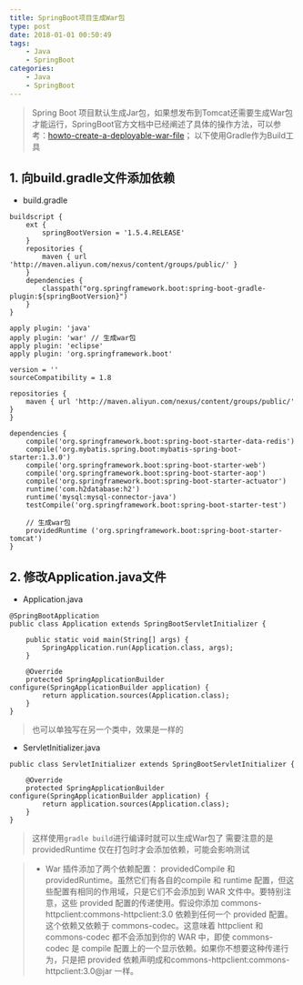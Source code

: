 ```yaml
---
title: SpringBoot项目生成War包
type: post
date: 2018-01-01 00:50:49
tags:
    - Java
    - SpringBoot 
categories: 
    - Java
    - SpringBoot
---
```

> Spring Boot 项目默认生成Jar包，如果想发布到Tomcat还需要生成War包才能运行，SpringBoot官方文档中已经阐述了具体的操作方法，可以参考：[howto-create-a-deployable-war-file](http://docs.spring.io/spring-boot/docs/2.0.0.M3/reference/htmlsingle/#howto-create-a-deployable-war-file)；
> 以下使用Gradle作为Build工具

## 1. 向build.gradle文件添加依赖

- build.gradle
```
buildscript {
    ext {
        springBootVersion = '1.5.4.RELEASE'
    }
    repositories {
        maven { url 'http://maven.aliyun.com/nexus/content/groups/public/' }
    }
    dependencies {
        classpath("org.springframework.boot:spring-boot-gradle-plugin:${springBootVersion}")
    }
}

apply plugin: 'java'
apply plugin: 'war' // 生成war包
apply plugin: 'eclipse'
apply plugin: 'org.springframework.boot'

version = ''
sourceCompatibility = 1.8

repositories {
    maven { url 'http://maven.aliyun.com/nexus/content/groups/public/' }
}

dependencies {
    compile('org.springframework.boot:spring-boot-starter-data-redis')
    compile('org.mybatis.spring.boot:mybatis-spring-boot-starter:1.3.0')
    compile('org.springframework.boot:spring-boot-starter-web')
    compile('org.springframework.boot:spring-boot-starter-aop')
    compile('org.springframework.boot:spring-boot-starter-actuator')
    runtime('com.h2database:h2')
    runtime('mysql:mysql-connector-java')
    testCompile('org.springframework.boot:spring-boot-starter-test')

    // 生成war包
    providedRuntime ('org.springframework.boot:spring-boot-starter-tomcat')
}
```

## 2. 修改Application.java文件

- Application.java
```
@SpringBootApplication
public class Application extends SpringBootServletInitializer {

    public static void main(String[] args) {
        SpringApplication.run(Application.class, args);
    }

    @Override
    protected SpringApplicationBuilder configure(SpringApplicationBuilder application) {
        return application.sources(Application.class);
    }
}
```
> 也可以单独写在另一个类中，效果是一样的

- ServletInitializer.java

```
public class ServletInitializer extends SpringBootServletInitializer {

    @Override
    protected SpringApplicationBuilder configure(SpringApplicationBuilder application) {
        return application.sources(Application.class);
    }
}

```

> 这样使用`gradle build`进行编译时就可以生成War包了
> 需要注意的是providedRuntime 仅在打包时才会添加依赖，可能会影响测试

> - War 插件添加了两个依赖配置： providedCompile 和 providedRuntime。虽然它们有各自的compile 和 runtime 配置，但这些配置有相同的作用域，只是它们不会添加到 WAR 文件中。要特别注意，这些 provided 配置的传递使用。假设你添加 commons-httpclient:commons-httpclient:3.0 依赖到任何一个 provided 配置。这个依赖又依赖于 commons-codec。这意味着 httpclient 和 commons-codec 都不会添加到你的 WAR 中，即使 commons-codec 是 compile 配置上的一个显示依赖。如果你不想要这种传递行为，只是把 provided 依赖声明成和commons-httpclient:commons-httpclient:3.0@jar 一样。